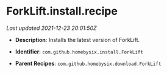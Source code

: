 # ForkLift.install.recipe

_Last updated 2021-12-23 20:01:50Z_

- **Description**: Installs the latest version of ForkLift.

- **Identifier**: `com.github.homebysix.install.ForkLift`

- **Parent Recipes**: `com.github.homebysix.download.ForkLift`
